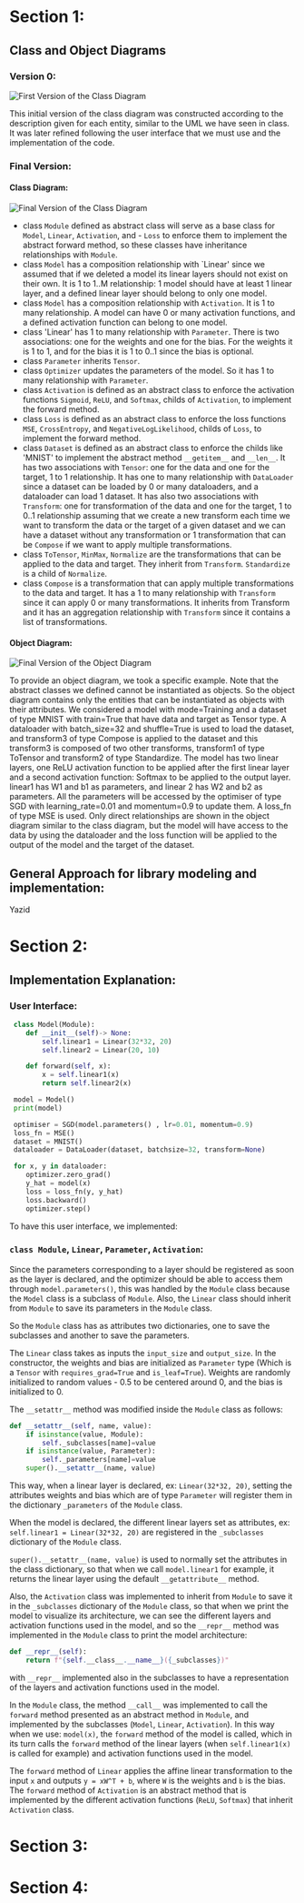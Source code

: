 # Section 1:

## Class and Object Diagrams

### Version 0:

![First Version of the Class Diagram](diagrams/v0-light.jpg)

This initial version of the class diagram was constructed according to the description given for each entity, similar to the UML we have seen in class. It was later refined following the user interface that we must use and the implementation of the code. 

### Final Version:

#### Class Diagram:

![Final Version of the Class Diagram](diagrams/class-v1.jpg)

- class `Module` defined as abstract class will serve as a base class for `Model`, `Linear`, `Activation`, and - `Loss` to enforce them to implement the abstract forward method, so these classes have inheritance relationships with `Module`.  
- class `Model` has a composition relationship with `Linear' since we assumed that if we deleted a model its linear layers should not exist on their own. It is 1 to 1..M relationship: 1 model should have at least 1 linear layer, and a defined linear layer should belong to only one model.
- class `Model` has a composition relationship with `Activation`. It is 1 to many relationship. A model can have 0 or many activation functions, and a defined activation function can belong to one model.
- class 'Linear' has 1 to many relationship with `Parameter`. There is two associations: one for the weights and one for the bias. For the weights it is 1 to 1, and for the bias it is 1 to 0..1 since the bias is optional. 
- class `Parameter` inherits `Tensor`. 
- class `Optimizer` updates the parameters of the model. So it has 1 to many relationship with `Parameter`. 
- class `Activation` is defined as an abstract class to enforce the activation functions `Sigmoid`, `ReLU`, and `Softmax`, childs of `Activation`, to implement the forward method.
- class `Loss` is defined as an abstract class to enforce the loss functions `MSE`, `CrossEntropy`, and `NegativeLogLikelihood`, childs of `Loss`, to implement the forward method. 
- class `Dataset` is defined as an abstract class to enforce the childs like 'MNIST' to implement the abstract method `__getitem__` and `__len__`. It has two associations with `Tensor`: one for the data and one for the target, 1 to 1 relationship. It has one to many relationship with `DataLoader` since a dataset can be loaded by 0 or many dataloaders, and a dataloader can load 1 dataset. It has also two associations with `Transform`: one for transformation of the data and one for the target, 1 to 0..1 relationship assuming that we create a new transform each time we want to transform the data or the target of a given dataset and we can have a dataset without any transformation or 1 transformation that can be `Compose` if we want to apply multiple transformations.
- class `ToTensor`, `MinMax`, `Normalize` are the transformations that can be applied to the data and target. They inherit from `Transform`. `Standardize` is a child of `Normalize`.
- class `Compose` is a transformation that can apply multiple transformations to the data and target. It has a 1 to many relationship with `Transform` since it can apply 0 or many transformations. It inherits from Transform and it has an aggregation relationship with `Transform` since it contains a list of transformations. 

#### Object Diagram:

![Final Version of the Object Diagram](diagrams/object-v1.jpg)

To provide an object diagram, we took a specific example. Note that the abstract classes we defined cannot be instantiated as objects. So the object diagram contains only the entities that can be instantiated as objects with their attributes. 
We considered a model with mode=Training and a dataset of type MNIST with train=True that have data and target as Tensor type. A dataloader with batch_size=32 and shuffle=True is used to load the dataset, and transform3 of type Compose is applied to the dataset and this transform3 is composed of two other transforms, transform1 of type ToTensor and transform2 of type Standardize. The model has two linear layers, one ReLU activation function to be applied after the first linear layer and a second activation function: Softmax to be applied to the output layer. linear1 has W1 and b1 as parameters, and linear 2 has W2 and b2 as parameters. All the parameters will be accessed by the optimiser of type SGD with learning_rate=0.01 and momentum=0.9 to update them. A loss_fn of type MSE is used. Only direct relationships are shown in the object diagram similar to the class diagram, but the model will have access to the data by using the dataloader and the loss function will be applied to the output of the model and the target of the dataset. 

## General Approach for library modeling and implementation:

Yazid 

# Section 2:

## Implementation Explanation:

### User Interface:

```python
 class Model(Module):
    def __init__(self)-> None:
        self.linear1 = Linear(32*32, 20)
        self.linear2 = Linear(20, 10)

    def forward(self, x):
        x = self.linear1(x)
        return self.linear2(x)

 model = Model()
 print(model)

 optimiser = SGD(model.parameters() , lr=0.01, momentum=0.9)
 loss_fn = MSE()
 dataset = MNIST()
 dataloader = DataLoader(dataset, batchsize=32, transform=None)

 for x, y in dataloader:
    optimizer.zero_grad()
    y_hat = model(x)
    loss = loss_fn(y, y_hat)
    loss.backward()
    optimizer.step()
```

To have this user interface, we implemented:

### `class Module`, `Linear`, `Parameter`, `Activation`:
Since the parameters corresponding to a layer should be registered as soon as the layer is declared, and the optimizer should be able to access them through `model.parameters()`, this was handled by the `Module` class because the `Model` class is a subclass of `Module`. Also, the `Linear` class should inherit from `Module` to save its parameters in the `Module` class.

So the `Module` class has as attributes two dictionaries, one to save the subclasses and another to save the parameters.

The `Linear` class takes as inputs the `input_size` and `output_size`. In the constructor, the weights and bias are initialized as `Parameter` type (Which is a `Tensor` with `requires_grad=True` and `is_leaf=True`). Weights are randomly initialized to random values - 0.5 to be centered around 0, and the bias is initialized to 0.

The `__setattr__` method was modified inside the `Module` class as follows:
```python
def __setattr__(self, name, value): 
    if isinstance(value, Module):
        self._subclasses[name]=value
    if isinstance(value, Parameter): 
        self._parameters[name]=value
    super().__setattr__(name, value)
```
This way, when a linear layer is declared, ex: `Linear(32*32, 20)`, setting the attributes weights and bias which are of type `Parameter` will register them in the dictionary `_parameters` of the `Module` class.

When the model is declared, the different linear layers set as attributes, ex: `self.linear1 = Linear(32*32, 20)` are registered in the `_subclasses` dictionary of the `Module` class.

`super().__setattr__(name, value)` is used to normally set the attributes in the class dictionary, so that when we call `model.linear1` for example, it returns the linear layer using the default `__getattribute__` method.

Also, the `Activation` class was implemented to inherit from `Module` to save it in the `_subclasses` dictionary of the `Module` class, so that when we print the model to visualize its architecture, we can see the different layers and activation functions used in the model, and so the `__repr__` method was implemented in the `Module` class to print the model architecture:
```python
def __repr__(self):
    return f"{self.__class__.__name__}({_subclasses})"
```
with `__repr__` implemented also in the subclasses to have a representation of the layers and activation functions used in the model.

In the `Module` class, the method `__call__` was implemented to call the `forward` method presented as an abstract method in `Module`, and implemented by the subclasses (`Model`, `Linear`, `Activation`). In this way when we use: `model(x)`, the `forward` method of the model is called, which in its turn calls the `forward` method of the linear layers (when `self.linear1(x)` is called for example) and activation functions used in the model.

The `forward` method of `Linear` applies the affine linear transformation to the input `x` and outputs `y = xW^T + b`, where `W` is the weights and `b` is the bias. The `forward` method of `Activation` is an abstract method that is implemented by the different activation functions (`ReLU`, `Softmax`) that inherit `Activation` class.



# Section 3:


# Section 4:

